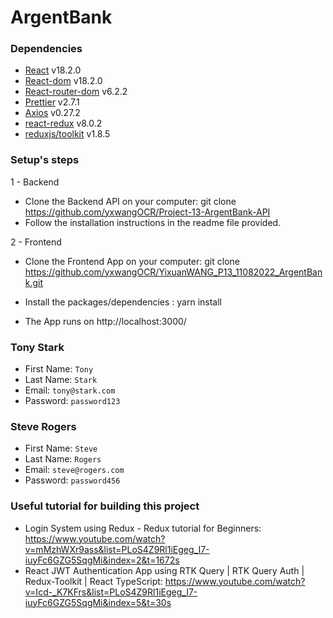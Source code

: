 # ArgentBank
### Dependencies

- [React](https://fr.reactjs.org/) v18.2.0
- [React-dom](https://www.npmjs.com/package/react-dom) v18.2.0
- [React-router-dom](https://v5.reactrouter.com/web/guides/quick-start) v6.2.2
- [Prettier](https://prettier.io/) v2.7.1
- [Axios](https://github.com/axios/axios#installing) v0.27.2
- [react-redux](https://github.com/reduxjs/react-redux) v8.0.2
- [reduxjs/toolkit](https://github.com/reduxjs/redux-toolkit) v1.8.5

### Setup's steps

1 - Backend

- Clone the Backend API on your computer:
  git clone https://github.com/yxwangOCR/Project-13-ArgentBank-API
- Follow the installation instructions in the readme file provided.

2 - Frontend

- Clone the Frontend App on your computer:
  git clone https://github.com/yxwangOCR/YixuanWANG_P13_11082022_ArgentBank.git

- Install the packages/dependencies : yarn install

- The App runs on http://localhost:3000/

### Tony Stark

- First Name: `Tony`
- Last Name: `Stark`
- Email: `tony@stark.com`
- Password: `password123`

### Steve Rogers

- First Name: `Steve`
- Last Name: `Rogers`
- Email: `steve@rogers.com`
- Password: `password456`

### Useful tutorial for building this project

- Login System using Redux - Redux tutorial for Beginners: https://www.youtube.com/watch?v=mMzhWXr9ass&list=PLoS4Z9Rl1iEgeg_I7-iuyFc6GZG5SqgMi&index=2&t=1672s
- React JWT Authentication App using RTK Query | RTK Query Auth | Redux-Toolkit | React TypeScript: https://www.youtube.com/watch?v=Icd-_K7KFrs&list=PLoS4Z9Rl1iEgeg_I7-iuyFc6GZG5SqgMi&index=5&t=30s
